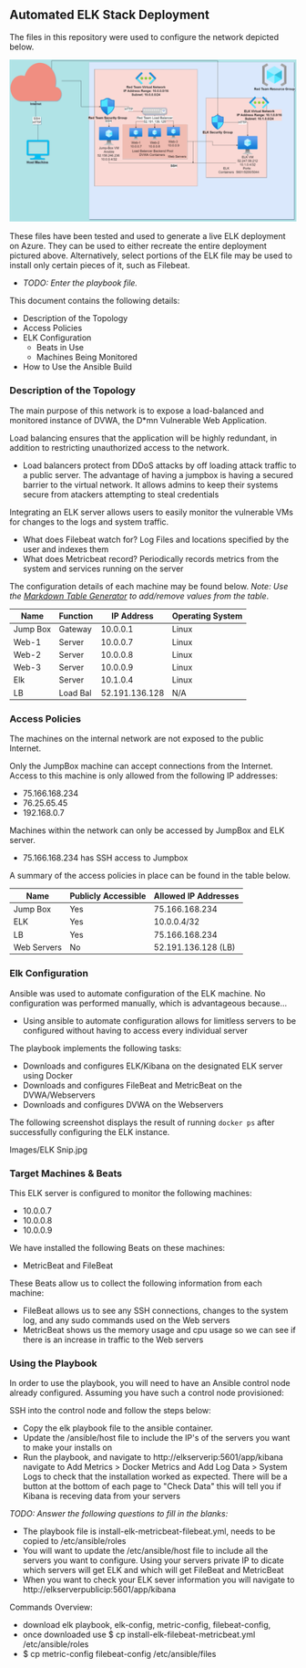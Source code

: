 ## Automated ELK Stack Deployment

The files in this repository were used to configure the network depicted below.

![Red Team Vnet](/Diagrams/RedTeam_Elk.png)

These files have been tested and used to generate a live ELK deployment on Azure. They can be used to either recreate the entire deployment pictured above. Alternatively, select portions of the ELK file may be used to install only certain pieces of it, such as Filebeat.

  - _TODO: Enter the playbook file._

This document contains the following details:
- Description of the Topology
- Access Policies
- ELK Configuration
  - Beats in Use
  - Machines Being Monitored
- How to Use the Ansible Build


### Description of the Topology

The main purpose of this network is to expose a load-balanced and monitored instance of DVWA, the D*mn Vulnerable Web Application.

Load balancing ensures that the application will be highly redundant, in addition to restricting unauthorized access to the network.
- Load balancers protect from DDoS attacks by off loading attack traffic to a public server. The advantage of having a jumpbox is having a secured barrier to the virtual network.  It allows admins to keep their systems secure from atackers attempting to steal credentials 

Integrating an ELK server allows users to easily monitor the vulnerable VMs for changes to the logs and system traffic.
- What does Filebeat watch for? Log Files and locations specified by the user and indexes them 
- What does Metricbeat record? Periodically records metrics from the system and services running on the server

The configuration details of each machine may be found below.
_Note: Use the [Markdown Table Generator](http://www.tablesgenerator.com/markdown_tables) to add/remove values from the table_.

| Name     | Function | IP Address | Operating System |
|----------|----------|------------|------------------|
| Jump Box | Gateway  | 10.0.0.1   | Linux            |
| Web-1    |  Server  | 10.0.0.7   | Linux            |
| Web-2    |  Server  | 10.0.0.8   | Linux            |
| Web-3    |  Server  | 10.0.0.9   | Linux            |
| Elk      |  Server  | 10.1.0.4   | Linux            | 
| LB       | Load Bal | 52.191.136.128  |     N/A     |

### Access Policies

The machines on the internal network are not exposed to the public Internet. 

Only the JumpBox machine can accept connections from the Internet. Access to this machine is only allowed from the following IP addresses:
- 75.166.168.234
- 76.25.65.45
- 192.168.0.7

Machines within the network can only be accessed by JumpBox and ELK server.
- 75.166.168.234 has SSH access to Jumpbox

A summary of the access policies in place can be found in the table below.

| Name     | Publicly Accessible | Allowed IP Addresses |
|----------|---------------------|----------------------|
| Jump Box | Yes                 | 75.166.168.234       |
| ELK      | Yes                 | 10.0.0.4/32          |
| LB       | Yes                 | 75.166.168.234       |
| Web Servers| No                | 52.191.136.128 (LB)  |

### Elk Configuration

Ansible was used to automate configuration of the ELK machine. No configuration was performed manually, which is advantageous because...
- Using ansible to automate configuration allows for limitless servers to be configured without having to access every individual server

The playbook implements the following tasks:
- Downloads and configures ELK/Kibana on the designated ELK server using Docker 
- Downloads and configures FileBeat and MetricBeat on the DVWA/Webservers
- Downloads and configures DVWA on the Webservers 

The following screenshot displays the result of running `docker ps` after successfully configuring the ELK instance.

Images/ELK Snip.jpg

### Target Machines & Beats
This ELK server is configured to monitor the following machines:
- 10.0.0.7
- 10.0.0.8
- 10.0.0.9

We have installed the following Beats on these machines:
- MetricBeat and FileBeat 

These Beats allow us to collect the following information from each machine:
- FileBeat allows us to see any SSH connections, changes to the system log, and any sudo commands used on the Web servers 
- MetricBeat shows us the memory usage and cpu usage so we can see if there is an increase in traffic to the Web servers 

### Using the Playbook
In order to use the playbook, you will need to have an Ansible control node already configured. Assuming you have such a control node provisioned: 

SSH into the control node and follow the steps below:
- Copy the elk playbook file to the ansible container.
- Update the /ansible/host file to include the IP's of the servers you want to make your installs on 
- Run the playbook, and navigate to http://elkserverip:5601/app/kibana navigate to Add Metrics > Docker Metrics and Add Log Data > System Logs to check that the installation worked as expected.  There will be a button at the bottom of each page to "Check Data" this will tell you if Kibana is receving data from your servers

_TODO: Answer the following questions to fill in the blanks:_
- The playbook file is install-elk-metricbeat-filebeat.yml, needs to be copied to /etc/ansible/roles
- You will want to update the /etc/ansible/host file to include all the servers you want to configure.  Using your servers private IP to dicate which servers will get ELK and which will get FileBeat and MetricBeat
- When you want to check your ELK sever information you will navigate to http://elkserverpublicip:5601/app/kibana 

Commands Overview: 
- download elk playbook, elk-config, metric-config, filebeat-config, 
- once downloaded use $ cp install-elk-filebeat-metricbeat.yml /etc/ansible/roles 
- $ cp metric-config filebeat-config /etc/ansible/files
